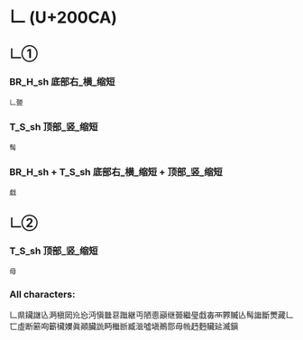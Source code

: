 # 𠃊 (U+200CA) 

## 𠃊①

### BR_H_sh 底部右_横_缩短
`𠃊臦`

### T_S_sh 顶部_竖_缩短
`髩`

### BR_H_sh + T_S_sh 底部右_横_缩短 + 顶部_竖_缩短
`戱`

## 𠃊②

### T_S_sh 顶部_竖_缩短
`毋`

### All characters:
𠃊県鑶䛧兦㴐槇㒺㠩㤀沔愼㡭䜳䠪継丏陋㥁巓继臦繼㼂戱毐襾臩贓亾髩䜝斷燛藏𠃊匸虛断簖㕼籪欌嬽眞顚臟詤眄檵㫁臧㴴噓塡鷆郻毋㡃䞛麪贜㢟㵴鎭

